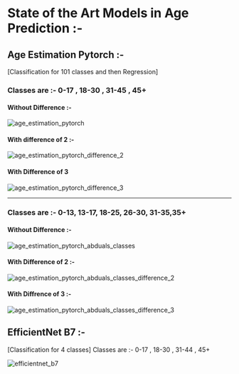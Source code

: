 # State of the Art Models in Age Prediction :- 

## Age Estimation Pytorch :- 
[Classification for 101 classes and then Regression]

### Classes are :- 0-17 , 18-30 , 31-45 , 45+

#### Without Difference :- 

![age_estimation_pytorch](https://user-images.githubusercontent.com/76057253/161981017-47dcadee-98c6-4da8-95a2-6280e0c19bd1.png)

#### With difference of 2 :- 

![age_estimation_pytorch_difference_2](https://user-images.githubusercontent.com/76057253/161992576-7caaa78b-0af6-4484-8999-24aab37abc6d.png)


#### With Difference of 3 
![age_estimation_pytorch_difference_3](https://user-images.githubusercontent.com/76057253/161981122-dfd9288b-4d48-4055-a90b-d090c7cfbb38.png)

---------------------------------------------------------------------------

### Classes are :- 0-13, 13-17, 18-25, 26-30, 31-35,35+

#### Without Difference :- 

![age_estimation_pytorch_abduals_classes](https://user-images.githubusercontent.com/76057253/161991542-d0309d4d-8bcb-4835-afea-39d430fa53a5.png)

#### With Difference of 2 :- 

![age_estimation_pytorch_abduals_classes_difference_2](https://user-images.githubusercontent.com/76057253/161991615-5b1bbc38-c03d-4db5-80f7-c21c018e151a.png)


#### With Diffrence of 3 :- 

![age_estimation_pytorch_abduals_classes_difference_3](https://user-images.githubusercontent.com/76057253/161991703-9be2f856-bfd3-4b0f-a7fd-b997a566deea.png)



## EfficientNet B7 :- 
[Classification for 4 classes]
Classes are :- 0-17 , 18-30 , 31-44 , 45+


![efficientnet_b7](https://user-images.githubusercontent.com/76057253/161983311-56a23334-2c3b-4b2d-bcba-e8fb1ca0b85b.png)
